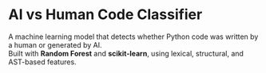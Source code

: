 # AI vs Human Code Classifier

A machine learning model that detects whether Python code was written by a human or generated by AI.  
Built with **Random Forest** and **scikit-learn**, using lexical, structural, and AST-based features.
